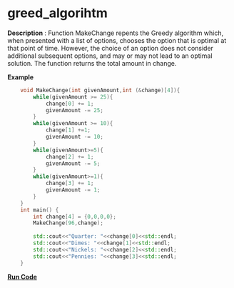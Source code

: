 # greed_algorihtm
**Description** : Function MakeChange repents the Greedy algorithm which, when presented with a list of options, chooses the option that is optimal at that point of time.
However, the choice of an option does not consider additional subsequent options, and may or may not lead to an optimal solution. The function returns the total amount in change.

**Example**
```cpp
    void MakeChange(int givenAmount,int (&change)[4]){
        while(givenAmount >= 25){
            change[0] += 1;
            givenAmount -= 25;
        }
        while(givenAmount >= 10){
            change[1] +=1;
            givenAmount -= 10;
        }
        while(givenAmount>=5){
            change[2] += 1;
            givenAmount -= 5;
        }
        while(givenAmount>=1){
            change[3] += 1;
            givenAmount -= 1;
        }
    }
    int main() {
        int change[4] = {0,0,0,0};
        MakeChange(96,change);
        
        std::cout<<"Quarter: "<<change[0]<<std::endl;
        std::cout<<"Dimes: "<<change[1]<<std::endl;
        std::cout<<"Nickels: "<<change[2]<<std::endl;
        std::cout<<"Pennies: "<<change[3]<<std::endl;
    }
```
**[Run Code](http://cpp.sh/8haq5d)**

